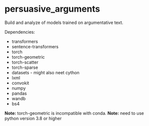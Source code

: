 # persuasive_arguments
Build and analyze of models trained on argumentative text.



Dependencies:
* transformers
* sentence-transformers
* torch
* torch-geometric
* torch-scatter
* torch-sparse
* datasets - might also neet cython
* lxml
* convokit
* numpy
* pandas
* wandb
* bs4

**Note:**  torch-geometric is incompatible with conda.
**Note:** need to use python version 3.8 or higher